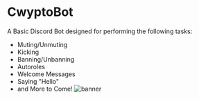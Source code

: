 # CwyptoBot
A Basic Discord Bot designed for performing the following tasks:
- Muting/Unmuting
- Kicking
- Banning/Unbanning
- Autoroles
- Welcome Messages
- Saying "Hello"
- and More to Come!
  ![banner](https://github.com/user-attachments/assets/04cea615-a779-4332-90a7-246b7b5f1538)
